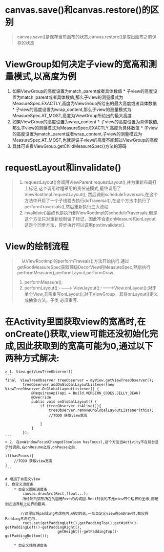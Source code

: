 # canvas.save()和canvas.restore()的区别
> canvas.save()是保存当前画布的状态,canvas.restore()是取出画布之前保存的状态

# ViewGroup如何决定子view的宽高和测量模式,以高度为例
 1. 如果ViewGroup的高度设置为match_parent或者具体数值
        * 子view的高度设置为match_parent或者具体数值,那么子view的测量模式为MeasureSpec.EXACTLY,高度为ViewGroup所给出的最大高度或者具体数值
        * 子view的高度设置为wrap_content,那么子view的测量模式为MeasureSpec.AT_MOST,高度为ViewGroup所给出的最大高度
 2. 如果ViewGroup的高度设置为wrap_content
        * 子view的高度设置为具体数值,那么子view的测量模式为MeasureSpec.EXACTLY,高度为具体数值
        * 子view的高度设置为match_parent或者wrap_content,子view的测量模式为MeasureSpec.AT_MOST,也就是说子view的高度不能超过ViewGroup的高度
 3. 具体可查看ViewGroup.getChildMeasureSpec()方法的源码

  # requestLayout和invalidate()
  > 1.  requestLayout()会调用ViewParent.requestLayout(),并为重新布局打上标记,这个调用过程采用的责任链模式,最终调用了ViewRootImpl.requestLayout(),
  >      然后调用scheduleTraversals,在这个方法中开启了一个子线程去执行doTraversal(),在这个方法中执行了performTraversals(),然后重新执行三大流程
  > 2. invalidate()最终也是执行到ViewRootImpl的scheduleTraversals,但是这个方法只对重新绘制做了标记，因此不会走onMeasure和onLayout.这是个同步方法，异步执行可以调用postInvalidate().


# View的绘制流程
>　从ViewRootImpl的performTraveals()方法开始执行.通过getRootMeasureSpec获取顶级DecorView的MeasureSpec,然后执行performMeasure(),performLayout,performDraw.
> 1. performMeasure();
> 2. performLayout();----> View.layout();---->View.onLayout();对于单个View,无需重写onLayout();对于ViewGroup，其将onLayout()定义成抽象方法，子类
        必须重写.



# 在Activity里面获取view的宽高时,在onCreate()获取,view可能还没初始化完成,因此获取到的宽高可能为0,通过以下两种方式解决:
    > 1. View.getViewTreeObserver()
    ```
    final  ViewTreeObserver treeObserver = myView.getViewTreeObserver();
            treeObserver.addOnGlobalLayoutListener(new ViewTreeObserver.OnGlobalLayoutListener() {
                @RequiresApi(api = Build.VERSION_CODES.JELLY_BEAN)
                @Override
                public void onGlobalLayout() {
                    if (treeObserver.isAlive()){
                        treeObserver.removeOnGlobalLayoutListener(this);
                        //TODO 获取view宽高

                    }
                }
            });
    ```
    > 2. 在onWindowFocusChanged(boolean hasFocus),这个方法当Activity不在前台显示时调用,在onResume之后,onPause之前.
    ```
    if(hasFoucs){
        //TODO 获取view宽高
    }
    ```
>
    # 增加了自定义view
    1. 自定义进度条
        * 自定义圆形进度条
            canvas.drawArc(Rect,float...);
            所绘制的弧形所在的圆是Rect的内切圆.Rect封装的不是view四个边界的坐标,而是到左边界和上边界的距离.
           ```
           //这里应将padding考虑在内,确切的说,一切自定义view在onDraw时,都应将Padding考虑在内.
            rect.set(getPaddingLeft(),getPaddingTop(),getWidth()-getPaddingLeft()-getPaddingRight(),
                            getHeight()-getPaddingTop()-getPaddingBottom());
            ```
        * 自定义线性进度条
